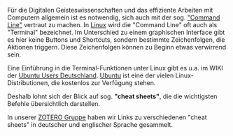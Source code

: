 Für die Digitalen Geisteswissenschaften und das effiziente Arbeiten mit Computern allgemein ist es notwendig, sich auch mit der sog. ["Command Line"](https://www.codecademy.com/articles/command-line-commands) vertraut zu machen. In [Linux](https://de.wikipedia.org/wiki/Liste_von_Linux-Distributionen) wird die "Command Line" oft auch als "Terminal" bezeichnet. Im Unterschied zu einem graphischen Interface gibt es hier keine Buttons und Shortcuts, sondern bestimmte Zeichenfolgen, die Aktionen triggern. Diese Zeichenfolgen können zu Beginn etwas verwirrend sein.

Eine Einführung in die Terminal-Funktionen unter Linux gibt es u.a. im WIKI der [Ubuntu Users Deutschland](https://wiki.ubuntuusers.de/Terminal/). [Ubuntu](https://ubuntu.com/tutorials/command-line-for-beginners#1-overview) ist eine der vielen Linux-Distributionen, die kostenlos zur Verfügung stehen.

Deshalb lohnt sich der Blick auf sog. **"cheat sheets"**, die die wichtigsten Befehle übersichtlich darstellen.

In unserer [ZOTERO Gruppe](https://www.zotero.org/groups/2503448/dmgk_digital_editing) haben wir Links zu verschiedenen "cheat sheets" in deutscher und englischer Sprache gesammelt.

